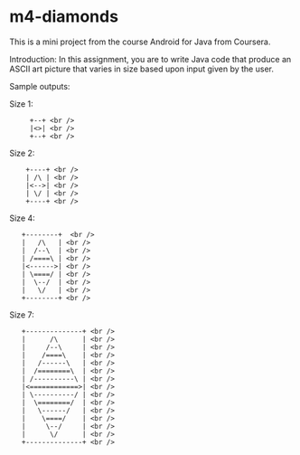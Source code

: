 # m4-diamonds
This is a mini project from the course Android for Java from Coursera.

Introduction:
In this assignment, you are to write Java code that produce an ASCII art picture that varies in size based upon input given by the user.

Sample outputs:

Size 1:  

         +--+ <br />
         |<>| <br />
         +--+ <br />
         
Size 2: 

        +----+ <br />
        | /\ | <br />
        |<-->| <br />
        | \/ | <br />
        +----+ <br />
        
Size 4:

       +--------+  <br />
       |   /\   | <br />
       |  /--\  | <br />
       | /====\ | <br />
       |<------>| <br />
       | \====/ | <br />
       |  \--/  | <br />
       |   \/   | <br />
       +--------+ <br />
       
Size 7:

       +--------------+ <br />
       |      /\      | <br />
       |     /--\     | <br />
       |    /====\    | <br />
       |   /------\   | <br />
       |  /========\  | <br />
       | /----------\ | <br />
       |<============>| <br />
       | \----------/ | <br />
       |  \========/  | <br />
       |   \------/   | <br />
       |    \====/    | <br />
       |     \--/     | <br />
       |      \/      | <br />
       +--------------+ <br />
